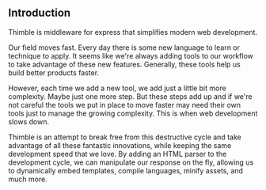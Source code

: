 ## Introduction ##

Thimble is middleware for express that simplifies modern web development. 

<!-- Web development changes everyday. It seems that there is always a new language to learn or technique to apply. We add tools and scripts to use and manage these new features. Tools like folder watchers, preprocessors, and build scripts. These tools allow us to develop fastebut at some point it's the tools that need to be managed. This is when development slows down.

Thimble aims to address this problem. How do we take advantage of these fantastic innovations, without over-complicating our workflow?




our development process is constantly changing. We build  to manage our new stack. 

Thimble focuses on two areas: development speed and runtime efficiency. 


It may seem small, but each of these tools adds complexity to your application, 
makes it just a little harder to maintain.


 somewhere along the way, we lost the refresh-result, instant feedback that makes web development so rewarding and addicting.



New tools, languages and techniques are released everyday that drive the web forward. To manage all this innovation, -->

Our field moves fast. Every day there is some new language to learn or technique to apply. It seems like we're always adding tools to our workflow to take advantage of these new features. Generally, these tools help us build better products faster. 

However, each time we add a new tool, we add just a little bit more complexity. Maybe just one more step. But these steps add up and if we're not careful the tools we put in place to move faster may need their own tools just to manage the growing complexity. This is when web development slows down.

Thimble is an attempt to break free from this destructive cycle and take advantage of all these fantastic innovations, while keeping the same development speed that we love. By adding an HTML parser to the development cycle, we can manipulate our response on the fly, allowing us to dynamically embed templates, compile languages, minify assets, and much more.

